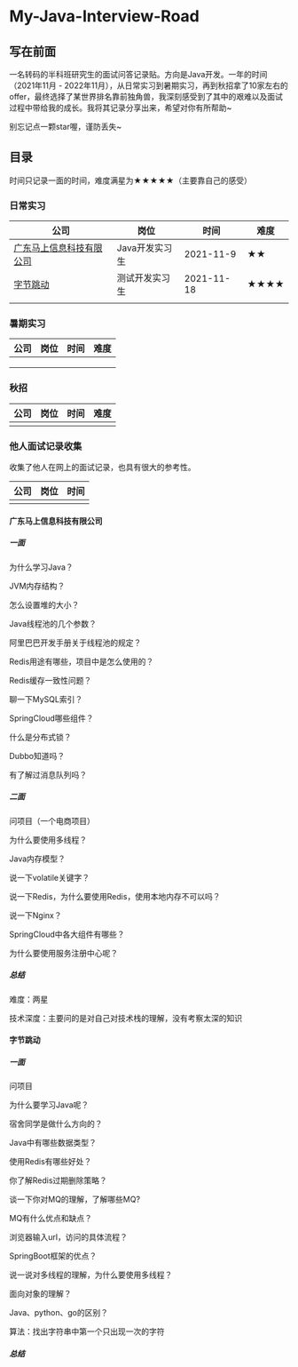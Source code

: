 # My-Java-Interview-Road







## 写在前面

一名转码的半科班研究生的面试问答记录贴。方向是Java开发。一年的时间（2021年11月 - 2022年11月），从日常实习到暑期实习，再到秋招拿了10家左右的offer，最终选择了某世界排名靠前独角兽，我深刻感受到了其中的艰难以及面试过程中带给我的成长。我将其记录分享出来，希望对你有所帮助~

别忘记点一颗star喔，谨防丢失~





## 目录

时间只记录一面的时间，难度满星为★★★★★（主要靠自己的感受）

### 日常实习

| 公司                                                  | 岗位           | 时间       | 难度 |
| ----------------------------------------------------- | -------------- | ---------- | ---- |
| [广东马上信息科技有限公司](#广东马上信息科技有限公司) | Java开发实习生 | 2021-11-9  | ★★   |
| [字节跳动](#字节跳动)                                 | 测试开发实习生 | 2021-11-18 | ★★★★ |
|                                                       |                |            |      |



### 暑期实习

| 公司 | 岗位 | 时间 | 难度 |
| ---- | ---- | ---- | ---- |
|      |      |      |      |
|      |      |      |      |
|      |      |      |      |



### 秋招

| 公司 | 岗位 | 时间 | 难度 |
| ---- | ---- | ---- | ---- |
|      |      |      |      |



### 他人面试记录收集

收集了他人在网上的面试记录，也具有很大的参考性。

| 公司 | 岗位 | 时间 |
| ---- | ---- | ---- |
|      |      |      |







#### 广东马上信息科技有限公司

##### 一面

为什么学习Java？

JVM内存结构？

怎么设置堆的大小？

Java线程池的几个参数？

阿里巴巴开发手册关于线程池的规定？

Redis用途有哪些，项目中是怎么使用的？

Redis缓存一致性问题？

聊一下MySQL索引？

SpringCloud哪些组件？

什么是分布式锁？

Dubbo知道吗？

有了解过消息队列吗？



##### 二面

问项目（一个电商项目）

为什么要使用多线程？

Java内存模型？

说一下volatile关键字？

说一下Redis，为什么要使用Redis，使用本地内存不可以吗？

说一下Nginx？

SpringCloud中各大组件有哪些？

为什么要使用服务注册中心呢？



##### 总结

难度：两星

技术深度：主要问的是对自己对技术栈的理解，没有考察太深的知识





#### 字节跳动

##### 一面

问项目

为什么要学习Java呢？

宿舍同学是做什么方向的？

Java中有哪些数据类型？

使用Redis有哪些好处？

你了解Redis过期删除策略？

谈一下你对MQ的理解，了解哪些MQ?

MQ有什么优点和缺点？

浏览器输入url，访问的具体流程？

SpringBoot框架的优点？

说一说对多线程的理解，为什么要使用多线程？

面向对象的理解？

Java、python、go的区别？

算法：找出字符串中第一个只出现一次的字符



##### 总结



